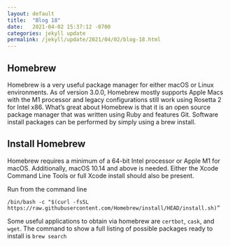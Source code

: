 ```yaml
---
layout: default
title:  "Blog 18"
date:   2021-04-02 15:37:12 -0700
categories: jekyll update
permalink: /jekyll/update/2021/04/02/blog-18.html
---
```


## Homebrew

Homebrew is a very useful package manager for either macOS or Linux environments. As of version 3.0.0, Homebrew mostly supports Apple Macs with the M1 processor and legacy configurations still work using Rosetta 2 for Intel x86. What’s great about Homebrew is that it is an open source package manager that was written using Ruby and features Git. Software install packages can be performed by simply using a brew install.

## Install Homebrew

Homebrew requires a minimum of a 64-bit Intel processor or Apple M1 for macOS. Additionally, macOS 10.14 and above is needed. Either the Xcode Command Line Tools or full Xcode install should also be present. 

Run from the command line

`/bin/bash -c "$(curl -fsSL https://raw.githubusercontent.com/Homebrew/install/HEAD/install.sh)”`

Some useful applications to obtain via homebrew are `certbot`, `cask`, and `wget`. The command to show a full listing of possible packages ready to install is `brew search`
